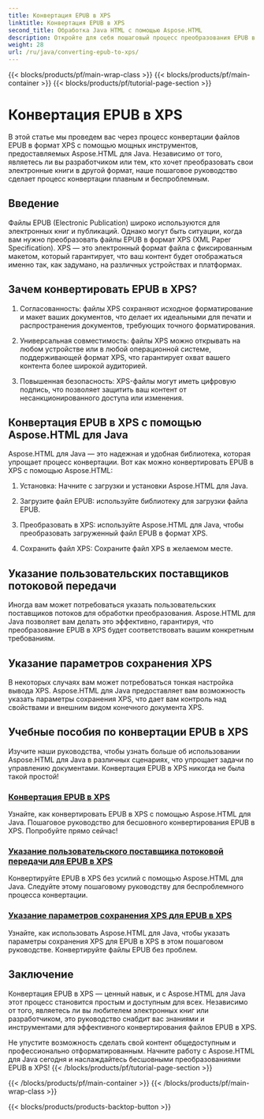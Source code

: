 ```yaml
---
title: Конвертация EPUB в XPS
linktitle: Конвертация EPUB в XPS
second_title: Обработка Java HTML с помощью Aspose.HTML
description: Откройте для себя пошаговый процесс преобразования EPUB в XPS с помощью Aspose.HTML Java. Узнайте, как указать пользовательских поставщиков потоков и параметры сохранения XPS для преобразований.
weight: 28
url: /ru/java/converting-epub-to-xps/
---
```


{{< blocks/products/pf/main-wrap-class >}}
{{< blocks/products/pf/main-container >}}
{{< blocks/products/pf/tutorial-page-section >}}

# Конвертация EPUB в XPS


В этой статье мы проведем вас через процесс конвертации файлов EPUB в формат XPS с помощью мощных инструментов, предоставляемых Aspose.HTML для Java. Независимо от того, являетесь ли вы разработчиком или тем, кто хочет преобразовать свои электронные книги в другой формат, наше пошаговое руководство сделает процесс конвертации плавным и беспроблемным.

## Введение

Файлы EPUB (Electronic Publication) широко используются для электронных книг и публикаций. Однако могут быть ситуации, когда вам нужно преобразовать файлы EPUB в формат XPS (XML Paper Specification). XPS — это электронный формат файла с фиксированным макетом, который гарантирует, что ваш контент будет отображаться именно так, как задумано, на различных устройствах и платформах.

## Зачем конвертировать EPUB в XPS?

1. Согласованность: файлы XPS сохраняют исходное форматирование и макет ваших документов, что делает их идеальными для печати и распространения документов, требующих точного форматирования.

2. Универсальная совместимость: файлы XPS можно открывать на любом устройстве или в любой операционной системе, поддерживающей формат XPS, что гарантирует охват вашего контента более широкой аудиторией.

3. Повышенная безопасность: XPS-файлы могут иметь цифровую подпись, что позволяет защитить ваш контент от несанкционированного доступа или изменения.

## Конвертация EPUB в XPS с помощью Aspose.HTML для Java

Aspose.HTML для Java — это надежная и удобная библиотека, которая упрощает процесс конвертации. Вот как можно конвертировать EPUB в XPS с помощью Aspose.HTML:

1. Установка: Начните с загрузки и установки Aspose.HTML для Java.

2. Загрузите файл EPUB: используйте библиотеку для загрузки файла EPUB.

3. Преобразовать в XPS: используйте Aspose.HTML для Java, чтобы преобразовать загруженный файл EPUB в формат XPS.

4. Сохранить файл XPS: Сохраните файл XPS в желаемом месте.

## Указание пользовательских поставщиков потоковой передачи

Иногда вам может потребоваться указать пользовательских поставщиков потоков для обработки преобразования. Aspose.HTML для Java позволяет вам делать это эффективно, гарантируя, что преобразование EPUB в XPS будет соответствовать вашим конкретным требованиям.

## Указание параметров сохранения XPS

В некоторых случаях вам может потребоваться тонкая настройка вывода XPS. Aspose.HTML для Java предоставляет вам возможность указать параметры сохранения XPS, что дает вам контроль над свойствами и внешним видом конечного документа XPS.

## Учебные пособия по конвертации EPUB в XPS
Изучите наши руководства, чтобы узнать больше об использовании Aspose.HTML для Java в различных сценариях, что упрощает задачи по управлению документами. Конвертация EPUB в XPS никогда не была такой простой!
### [Конвертация EPUB в XPS](./convert-epub-to-xps/)
Узнайте, как конвертировать EPUB в XPS с помощью Aspose.HTML для Java. Пошаговое руководство для бесшовного конвертирования EPUB в XPS. Попробуйте прямо сейчас!
### [Указание пользовательского поставщика потоковой передачи для EPUB в XPS](./convert-epub-to-xps-specify-custom-stream-provider/)
Конвертируйте EPUB в XPS без усилий с помощью Aspose.HTML для Java. Следуйте этому пошаговому руководству для беспроблемного процесса конвертации.
### [Указание параметров сохранения XPS для EPUB в XPS](./convert-epub-to-xps-specify-xps-save-options/)
Узнайте, как использовать Aspose.HTML для Java, чтобы указать параметры сохранения XPS для EPUB в XPS в этом пошаговом руководстве. Конвертируйте файлы EPUB без проблем.

## Заключение

Конвертация EPUB в XPS — ценный навык, и с Aspose.HTML для Java этот процесс становится простым и доступным для всех. Независимо от того, являетесь ли вы любителем электронных книг или разработчиком, это руководство снабдит вас знаниями и инструментами для эффективного конвертирования файлов EPUB в XPS.

Не упустите возможность сделать свой контент общедоступным и профессионально отформатированным. Начните работу с Aspose.HTML для Java сегодня и наслаждайтесь бесшовными преобразованиями EPUB в XPS!
{{< /blocks/products/pf/tutorial-page-section >}}

{{< /blocks/products/pf/main-container >}}
{{< /blocks/products/pf/main-wrap-class >}}

{{< blocks/products/products-backtop-button >}}
